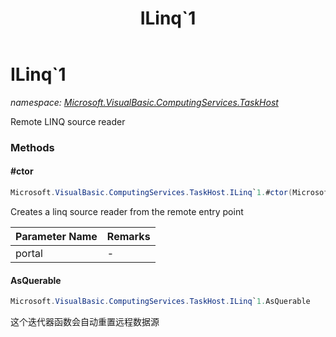 ﻿---
title: ILinq`1
---

# ILinq`1
_namespace: [Microsoft.VisualBasic.ComputingServices.TaskHost](N-Microsoft.VisualBasic.ComputingServices.TaskHost.html)_

Remote LINQ source reader



### Methods

#### #ctor
```csharp
Microsoft.VisualBasic.ComputingServices.TaskHost.ILinq`1.#ctor(Microsoft.VisualBasic.Net.IPEndPoint)
```
Creates a linq source reader from the remote entry point

|Parameter Name|Remarks|
|--------------|-------|
|portal|-|


#### AsQuerable
```csharp
Microsoft.VisualBasic.ComputingServices.TaskHost.ILinq`1.AsQuerable
```
这个迭代器函数会自动重置远程数据源


